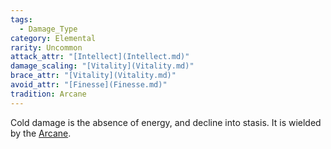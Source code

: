 ```yaml
---  
tags:  
  - Damage_Type  
category: Elemental  
rarity: Uncommon  
attack_attr: "[Intellect](Intellect.md)"  
damage_scaling: "[Vitality](Vitality.md)"  
brace_attr: "[Vitality](Vitality.md)"  
avoid_attr: "[Finesse](Finesse.md)"  
tradition: Arcane  
---  
```

Cold damage is the absence of energy, and decline into stasis. It is wielded by the [Arcane](Arcane.md).